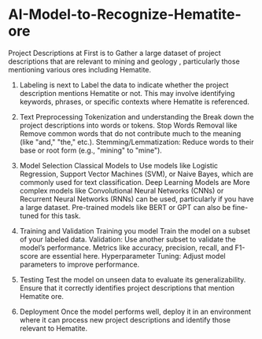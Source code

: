 # AI-Model-to-Recognize-Hematite-ore
Project Descriptions at First is to Gather a large dataset of project descriptions that are relevant to mining and geology , particularly those mentioning various ores including Hematite.



1) Labeling is next to Label the data to indicate whether the project description mentions Hematite or not. This may involve identifying keywords, phrases, or specific contexts where Hematite is referenced.

2) Text Preprocessing
Tokenization and understanding the Break down the project descriptions into words or tokens.
Stop Words Removal like Remove common words that do not contribute much to the meaning (like "and," "the," etc.).
Stemming/Lemmatization: Reduce words to their base or root form (e.g., "mining" to "mine").


3) Model Selection
Classical Models to Use models like Logistic Regression, Support Vector Machines (SVM), or Naive Bayes, which are commonly used for text classification.
Deep Learning Models are More complex models like Convolutional Neural Networks (CNNs) or Recurrent Neural Networks (RNNs) can be used, particularly if you have a large dataset. Pre-trained models like BERT or GPT can also be fine-tuned for this task.


4) Training and Validation
Training you model Train the model on a subset of your labeled data.
Validation: Use another subset to validate the model’s performance. Metrics like accuracy, precision, recall, and F1-score are essential here.
Hyperparameter Tuning: Adjust model parameters to improve performance.

5) Testing
Test the model on unseen data to evaluate its generalizability.
Ensure that it correctly identifies project descriptions that mention Hematite ore.


6) Deployment
Once the model performs well, deploy it in an environment where it can process new project descriptions and identify those relevant to Hematite.
